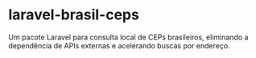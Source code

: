 # laravel-brasil-ceps
Um pacote Laravel para consulta local de CEPs brasileiros, eliminando a dependência de APIs externas e acelerando buscas por endereço.

